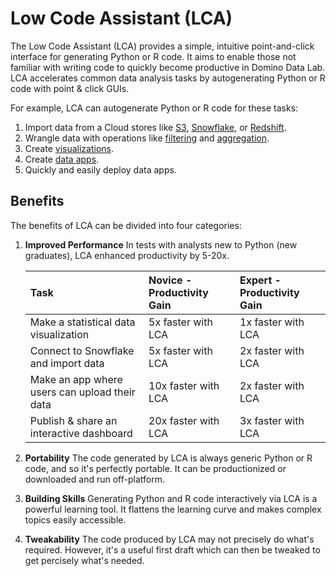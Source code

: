 # Low Code Assistant (LCA)

The Low Code Assistant (LCA) provides a simple, intuitive point-and-click interface for generating Python or R code. It aims to enable those not familiar with writing code to quickly become productive in Domino Data Lab. LCA accelerates common data analysis tasks by autogenerating Python or R code with point & click GUIs.

For example, LCA can autogenerate Python or R code for these tasks:

1. Import data from a Cloud stores like [S3](/loading-data/redshift/), [Snowflake](/loading-data/snowflake/), or [Redshift](/loading-data/redshift/).
2. Wrangle data with operations like [filtering](/transform/filter) and [aggregation](/transform/group-aggregate).
3. Create [visualizations](/visualization/plotly).
4. Create [data apps](/app/create).
5. Quickly and easily deploy data apps.

## Benefits

The benefits of LCA can be divided into four categories:

1. **Improved Performance** In tests with analysts new to Python (new graduates), LCA enhanced productivity by 5-20x.

    | Task                          | Novice - Productivity Gain       | Expert - Productivity Gain      |
    | :---                          | :---                                    | :---          |
    | Make a statistical data visualization                             | 5x faster with LCA     | 1x faster with LCA    |
    | Connect to Snowflake and import data               | 5x faster with LCA     | 2x faster with LCA    |
    | Make an app where users can upload their data       | 10x faster with LCA    | 2x faster with LCA    |
    | Publish & share an interactive dashboard                          | 20x faster with LCA    | 3x faster with LCA    |

2. **Portability** The code generated by LCA is always generic Python or R code, and so it's perfectly portable. It can be productionized or downloaded and run off-platform. 
3. **Building Skills** Generating Python and R code interactively via LCA is a powerful learning tool. It flattens the learning curve and makes complex topics easily accessible.
4. **Tweakability** The code produced by LCA may not precisely do what's required. However, it's a useful first draft which can then be tweaked to get percisely what's needed.


